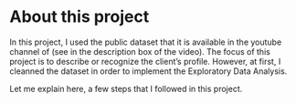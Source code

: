 # About this project

In this project, I used the public dataset that it is available in the youtube channel of  (see in the description box of the video). The focus of this project is to describe or recognize the client’s profile. However, at first, I cleanned the dataset in order to implement the Exploratory Data Analysis.

Let me explain here, a few steps that I followed in this project.